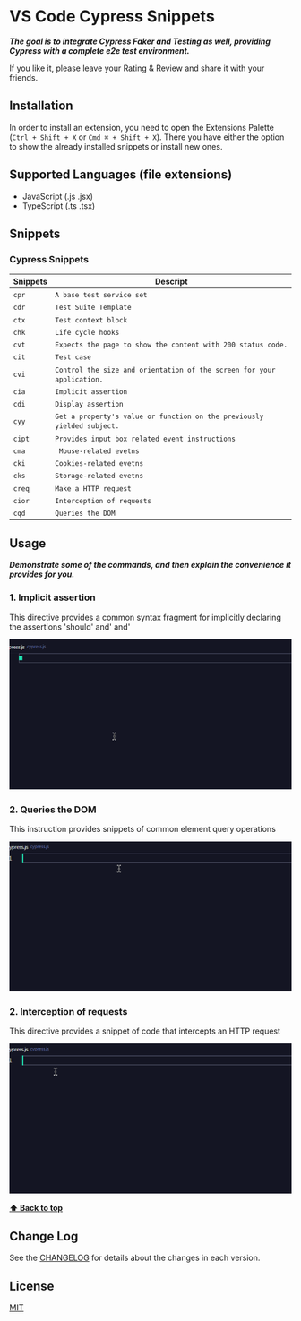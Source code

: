 # VS Code Cypress Snippets

**_The goal is to integrate Cypress Faker and Testing as well, providing Cypress with a complete e2e test environment._**

If you like it, please leave your Rating & Review and share it with your friends.

## Installation

In order to install an extension, you need to open the Extensions Palette (`Ctrl + Shift + X` or `Cmd ⌘ + Shift + X`). There you have either the option to show the already installed snippets or install new ones.

## Supported Languages (file extensions)

- JavaScript (.js .jsx)
- TypeScript (.ts .tsx)

## Snippets

### Cypress Snippets

| Snippets | Descript                                                                |
| -------- | ----------------------------------------------------------------------- |
| `cpr`    | `A base test service set`                                               |
| `cdr`    | `Test Suite Template`                                                   |
| `ctx`    | `Test context block`                                                    |
| `chk`    | `Life cycle hooks`                                                      |
| `cvt`    | `Expects the page to show the content with 200 status code.`            |
| `cit`    | `Test case`                                                             |
| `cvi`    | `Control the size and orientation of the screen for your application.`  |
| `cia`    | `Implicit assertion`                                                    |
| `cdi`    | `Display assertion`                                                     |
| `cyy`    | `Get a property's value or function on the previously yielded subject.` |
| `cipt`   | `Provides input box related event instructions`                         |
| `cma`    | ` Mouse-related evetns`                                                 |
| `cki`    | `Cookies-related evetns`                                                |
| `cks`    | `Storage-related evetns`                                                |
| `creq`   | `Make a HTTP request`                                                   |
| `cior`   | `Interception of requests`                                              |
| `cqd`    | `Queries the DOM`                                                       |

## Usage

**_Demonstrate some of the commands, and then explain the convenience it provides for you._**

### 1. Implicit assertion

This directive provides a common syntax fragment for implicitly declaring the assertions 'should' and' and'

![](./assest/cia.gif)

### 2. Queries the DOM

This instruction provides snippets of common element query operations

![](./assest/cqd.gif)

### 2. Interception of requests

This directive provides a snippet of code that intercepts an HTTP request

![](./assest/cior.gif)

**[⬆ Back to top](#Installation)**

## Change Log

See the [CHANGELOG](./CHANGELOG.md) for details about the changes in each version.

## License

[MIT](./LICENSE)
